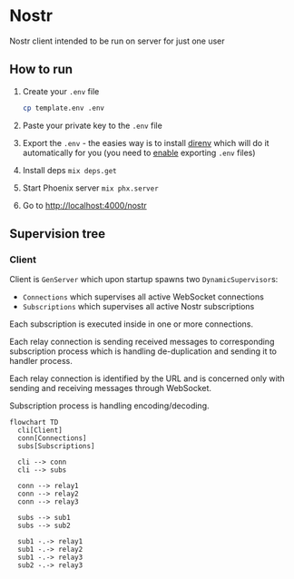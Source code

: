# Nostr

Nostr client intended to be run on server for just one user

## How to run

1. Create your `.env` file

   ```bash
   cp template.env .env
   ```

2. Paste your private key to the `.env` file
3. Export the `.env` - the easies way is to install [direnv](https://direnv.net/) which will do it
   automatically for you (you need to [enable](https://direnv.net/man/direnv.toml.1.html#codeloaddotenvcode) exporting `.env` files)
4. Install deps `mix deps.get`
5. Start Phoenix server `mix phx.server`
6. Go to <http://localhost:4000/nostr>

## Supervision tree

### Client

Client is `GenServer` which upon startup spawns two `DynamicSupervisor`s:
- `Connections` which supervises all active WebSocket connections
- `Subscriptions` which supervises all active Nostr subscriptions

Each subscription is executed inside in one or more connections.

Each relay connection is sending received messages to corresponding subscription
process which is handling de-duplication and sending it to handler process.

Each relay connection is identified by the URL and is concerned only with sending 
and receiving messages through WebSocket.

Subscription process is handling encoding/decoding.

```mermaid
flowchart TD
  cli[Client]
  conn[Connections]
  subs[Subscriptions]

  cli --> conn
  cli --> subs

  conn --> relay1
  conn --> relay2
  conn --> relay3

  subs --> sub1
  subs --> sub2

  sub1 -.-> relay1
  sub1 -.-> relay2
  sub1 -.-> relay3
  sub2 -.-> relay3
```